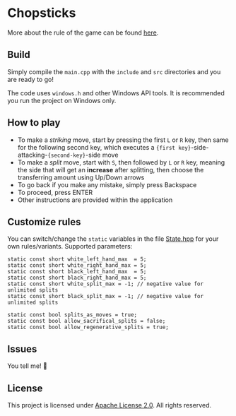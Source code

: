 # Chopsticks

More about the rule of the game can be found [here](https://en.wikipedia.org/wiki/Chopsticks_(hand_game)).

## Build

Simply compile the `main.cpp` with the `include` and `src` directories and you are ready to go!

The code uses `windows.h` and other Windows API tools. It is recommended you run the project on Windows only.

## How to play

- To make a *striking* move, start by pressing the first `L` or `R` key, then same for the following second key, which executes a `{first key}`-side-attacking-`{second-key}`-side move
- To make a *split* move, start with `S`, then followed by `L` or `R` key, meaning the side that will get an **increase** after splitting, then choose the transferring amount using Up/Down arrows
- To go back if you make any mistake, simply press Backspace
- To proceed, press ENTER
- Other instructions are provided within the application

## Customize rules

You can switch/change the `static` variables in the file [State.hpp](include/State.hpp) for your own rules/variants. Supported parameters:

```
static const short white_left_hand_max  = 5;
static const short white_right_hand_max = 5;
static const short black_left_hand_max  = 5;
static const short black_right_hand_max = 5;
static const short white_split_max = -1; // negative value for unlimited splits
static const short black_split_max = -1; // negative value for unlimited splits

static const bool splits_as_moves = true;
static const bool allow_sacrifical_splits = false;
static const bool allow_regenerative_splits = true;
```

## Issues

You tell me! :slightly_smiling_face:

## License

This project is licensed under [Apache License 2.0](LICENSE). All rights reserved.
